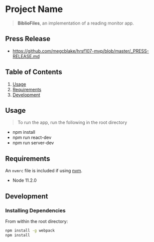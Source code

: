 # Project Name

> **BiblioFiles**, an implementation of a reading monitor app.

## Press Release

  - https://github.com/megcblake/hrsf107-mvp/blob/master/_PRESS-RELEASE.md

## Table of Contents

1. [Usage](#Usage)
1. [Requirements](#requirements)
1. [Development](#development)

## Usage

> To run the app, run the following in the root directory
- npm install
- npm run react-dev
- npm run server-dev

## Requirements

An `nvmrc` file is included if using [nvm](https://github.com/creationix/nvm).

- Node 11.2.0

## Development

### Installing Dependencies

From within the root directory:

```sh
npm install -g webpack
npm install
```

